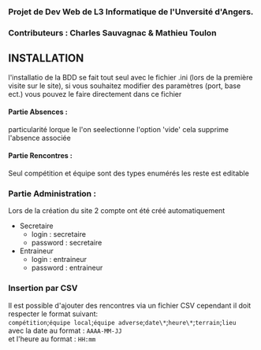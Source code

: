 ### Projet de Dev Web de L3 Informatique de l'Unversité d'Angers.
### Contributeurs : Charles Sauvagnac & Mathieu Toulon

## INSTALLATION
l'installatio de la BDD se fait tout seul avec le fichier .ini (lors de la première visite sur le site), si vous souhaitez modifier des paramètres (port, base ect.) vous pouvez le faire directement dans ce fichier

#### Partie Absences :
 particularité lorque le l'on seelectionne l'option 'vide' cela supprime l'absence associée

#### Partie Rencontres :
 Seul compétition et équipe sont des types enumérés les reste est editable

### Partie Administration :
 Lors de la création du site 2 compte ont été créé automatiquement
* Secretaire
  * login : secretaire
  * password : secretaire
* Entraineur
  * login : entraineur
  * password : entraineur

### Insertion par CSV
Il est possible d'ajouter des rencontres via un fichier CSV
cependant il doit respecter le format suivant:<br/>
`compétition`;`équipe local`;`équipe adverse`;`date\*`;`heure\*`;`terrain`;`lieu`<br/>
avec la date au format : `AAAA-MM-JJ`<br/>
et l'heure au format : `HH:mm`<br/>

